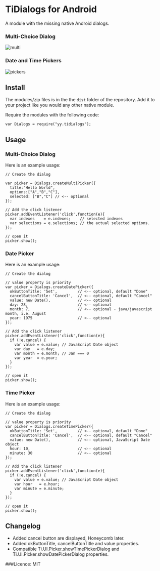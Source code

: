 # TiDialogs for Android

A module with the missing native Android dialogs.

### Multi-Choice Dialog

![multi](http://developer.android.com/images/ui/dialog_checkboxes.png)

### Date and Time Pickers

![pickers](http://developer.android.com/images/ui/pickers.png)

## Install

The modules/zip files is in the the `dist` folder of the repository. Add it to your project like you would any other native module.

Require the modules with the following code:

~~~
var Dialogs = require("yy.tidialogs");
~~~


## Usage

### Multi-Choice Dialog

Here is an example usage:

~~~
// Create the dialog

var picker = Dialogs.createMultiPicker({
  title:"Hello World", 
  options:["A","B","C"], 
  selected: ["B","C"] // <-- optional
});

// Add the click listener
picker.addEventListener('click',function(e){
  var indexes    = e.indexes;    // selected indexes
  var selections = e.selections; // the actual selected options.
});

// open it
picker.show();
~~~

### Date Picker

Here is an example usage:

~~~
// Create the dialog

// value property is priority
var picker = Dialogs.createDatePicker({
  okButtonTitle: 'Set',         // <-- optional, default "Done"
  cancelButtonTitle: 'Cancel',  // <-- optional, default "Cancel"
  value: new Date(),            // <-- optional
  day: 28,                      // <-- optional
  month: 7,                     // <-- optional - java/javascript month, i.e. August
  year: 1975                    // <-- optional
});

// Add the click listener
picker.addEventListener('click',function(e){
  if (!e.cancel) {
    var value = e.value; // JavaScript Date object
    var day   = e.day;
    var month = e.month; // Jan === 0
    var year  = e.year;
  }
});

// open it
picker.show();
~~~

### Time Picker

Here is an example usage:

~~~
// Create the dialog

// value property is priority
var picker = Dialogs.createTimePicker({
  okButtonTitle: 'Set',         // <-- optional, default "Done"
  cancelButtonTitle: 'Cancel',  // <-- optional, default "Cancel"
  value: new Date(),            // <-- optional, JavaScript Date object
  hour: 10,                     // <-- optional
  minute: 30                    // <-- optional
});

// Add the click listener
picker.addEventListener('click',function(e){
  if (!e.cancel) {
    var value = e.value; // JavaScript Date object
    var hour   = e.hour;
    var minute = e.minute; 
  }
});

// open it
picker.show();
~~~


## Changelog
* Added cancel button are displayed, Honeycomb later.
* Added okButtonTitle, cancelButtonTitle and value properties.
* Compatible Ti.UI.Picker.showTimePickerDialog and Ti.UI.Picker.showDatePickerDialog properties.


###Licence: MIT
